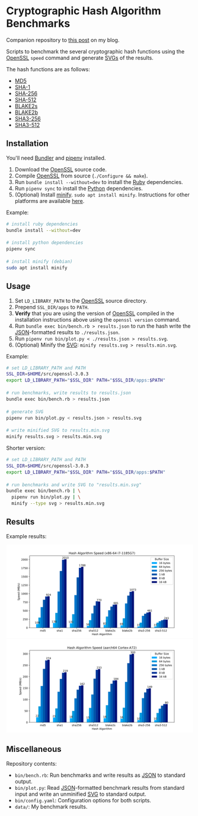 # Cryptographic Hash Algorithm Benchmarks

Companion repository to [this post][post] on my blog.

Scripts to benchmark the several cryptographic hash functions using the
[OpenSSL][] `speed` command and generate [SVGs][svg] of the results.

The hash functions are as follows:

* [MD5][md5]
* [SHA-1][sha1]
* [SHA-256][sha2]
* [SHA-512][sha2]
* [BLAKE2s][blake2]
* [BLAKE2b][blake2]
* [SHA3-256][sha3]
* [SHA3-512][sha3]

## Installation

You'll need [Bundler][] and [pipenv][] installed.

1. Download the [OpenSSL][] source code.
2. Compile [OpenSSL][] from source (`./Configure && make`).
3. Run `bundle install --without=dev` to install the [Ruby][]
   dependencies.
4. Run `pipenv sync` to install the [Python][] dependencies.
5. (Optional) Install [minify][].  `sudo apt install minify`.
   Instructions for other platforms are available
   [here][minify-install].

Example:

```sh
# install ruby dependencies
bundle install --without=dev

# install python dependencies
pipenv sync

# install minify (debian)
sudo apt install minify
```

## Usage

1. Set `LD_LIBRARY_PATH` to the [OpenSSL][] source directory.
2. Prepend `SSL_DIR/apps` to `PATH`.
3. **Verify** that you are using the version of [OpenSSL][] compiled
   in the installation instructions above using the `openssl version`
   command.
4. Run `bundle exec bin/bench.rb > results.json` to run the hash
   write the [JSON][]-formatted results to `./results.json`.
5. Run  `pipenv run bin/plot.py < ./results.json > results.svg`.
6. (Optional) Minify the [SVG][]: `minify results.svg > results.min.svg`.

Example:

```sh
# set LD_LIBRARY_PATH and PATH
SSL_DIR=$HOME/src/openssl-3.0.3
export LD_LIBRARY_PATH="$SSL_DIR" PATH="$SSL_DIR/apps:$PATH"

# run benchmarks, write results to results.json
bundle exec bin/bench.rb > results.json

# generate SVG
pipenv run bin/plot.py < results.json > results.svg

# write minified SVG to results.min.svg
minify results.svg > results.min.svg
```

Shorter version:

```sh
# set LD_LIBRARY_PATH and PATH
SSL_DIR=$HOME/src/openssl-3.0.3
export LD_LIBRARY_PATH="$SSL_DIR" PATH="$SSL_DIR/apps:$PATH"

# run benchmarks and write SVG to "results.min.svg"
bundle exec bin/bench.rb | \
  pipenv run bin/plot.py | \
  minify --type svg > results.min.svg
```

## Results

Example results:

![x86-64 Results](data/flex-0.svg)
![ARM Results](data/cherry-0.svg)

## Miscellaneous

Repository contents:

* `bin/bench.rb`: Run benchmarks and write results as [JSON][] to
  standard output.
* `bin/plot.py`: Read [JSON][]-formatted benchmark results from standard
  input and write an unminified [SVG][] to standard output.
* `bin/config.yaml`: Configuration options for both scripts.
* `data/`: My benchmark results.

[openssl]: https://www.openssl.org/
  "Cryptography and TLS toolkit."
[md5]: https://en.wikipedia.org/wiki/MD5
  "MD5 cryptographic hash function (broken, don't use)."
[sha1]: https://en.wikipedia.org/wiki/SHA-1
  "SHA-1 cryptographic hash function (broken, don't use)."
[sha2]: https://en.wikipedia.org/wiki/SHA-2
  "SHA-2 cryptographic hash function family."
[blake2]: https://en.wikipedia.org/wiki/BLAKE_(hash_function)#BLAKE2
  "BLAKE2 cryptographic hash function family."
[sha3]: https://en.wikipedia.org/wiki/SHA-3
  "SHA-3 cryptographic hash function family."
[ruby]: https://www.ruby-lang.org/en/
  "Ruby programming language."
[bundler]: https://bundler.io/
  "Ruby dependency management tool."
[python]: https://www.ruby-lang.org/en/
  "Python programming language."
[pipenv]: https://github.com/pypa/pipenv
  "Python tool for managing dependencies and and virtual environment."
[minify]: https://github.com/tdewolff/minify
  "Go minification library with command-line interface."
[minify-install]: https://github.com/tdewolff/minify/tree/master/cmd/minify
  "Installation instructions for minify."
[json]: https://json.org/
  "JavaScript Object Notation"
[svg]: https://en.wikipedia.org/wiki/Scalable_Vector_Graphics
  "Scalable Vector Graphics"
[post]: https://pablotron.org/2022/06/10/hash-speeds/
  "OpenSSL Hash Benchmarks blog post"
